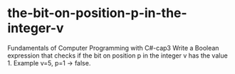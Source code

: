 # the-bit-on-position-p-in-the-integer-v
Fundamentals of Computer Programming with C#-cap3
Write a Boolean expression that checks if the bit on position p in the
integer v has the value 1. Example v=5, p=1 -> false.
